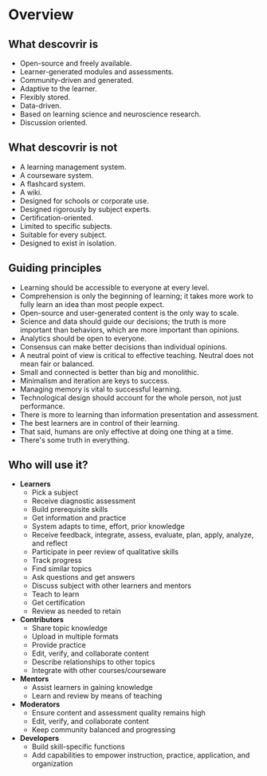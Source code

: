 # Overview

## What descovrir is

- Open-source and freely available.
- Learner-generated modules and assessments.
- Community-driven and generated.
- Adaptive to the learner.
- Flexibly stored.
- Data-driven.
- Based on learning science and neuroscience research.
- Discussion oriented.

## What descovrir is not

- A learning management system.
- A courseware system.
- A flashcard system.
- A wiki.
- Designed for schools or corporate use.
- Designed rigorously by subject experts.
- Certification-oriented.
- Limited to specific subjects.
- Suitable for every subject.
- Designed to exist in isolation.

## Guiding principles

- Learning should be accessible to everyone at every level.
- Comprehension is only the beginning of learning; it takes more work to fully learn an idea than most people expect.
- Open-source and user-generated content is the only way to scale.
- Science and data should guide our decisions; the truth is more important than behaviors, which are more important than opinions.
- Analytics should be open to everyone.
- Consensus can make better decisions than individual opinions.
- A neutral point of view is critical to effective teaching. Neutral does not mean fair or balanced.
- Small and connected is better than big and monolithic.
- Minimalism and iteration are keys to success.
- Managing memory is vital to successful learning.
- Technological design should account for the whole person, not just performance.
- There is more to learning than information presentation and assessment.
- The best learners are in control of their learning.
- That said, humans are only effective at doing one thing at a time.
- There's some truth in everything.

## Who will use it?

- **Learners**
    - Pick a subject
    - Receive diagnostic assessment
    - Build prerequisite skills
    - Get information and practice
    - System adapts to time, effort, prior knowledge
    - Receive feedback, integrate, assess, evaluate, plan, apply, analyze, and reflect
    - Participate in peer review of qualitative skills
    - Track progress
    - Find similar topics
    - Ask questions and get answers
    - Discuss subject with other learners and mentors
    - Teach to learn
    - Get certification
    - Review as needed to retain
- **Contributors**
    - Share topic knowledge
    - Upload in multiple formats
    - Provide practice
    - Edit, verify, and collaborate content
    - Describe relationships to other topics
    - Integrate with other courses/courseware
- **Mentors**
    - Assist learners in gaining knowledge
    - Learn and review by means of teaching
- **Moderators**
    - Ensure content and assessment quality remains high
    - Edit, verify, and collaborate content
    - Keep community balanced and progressing
- **Developers**
    - Build skill-specific functions
    - Add capabilities to empower instruction, practice, application, and organization